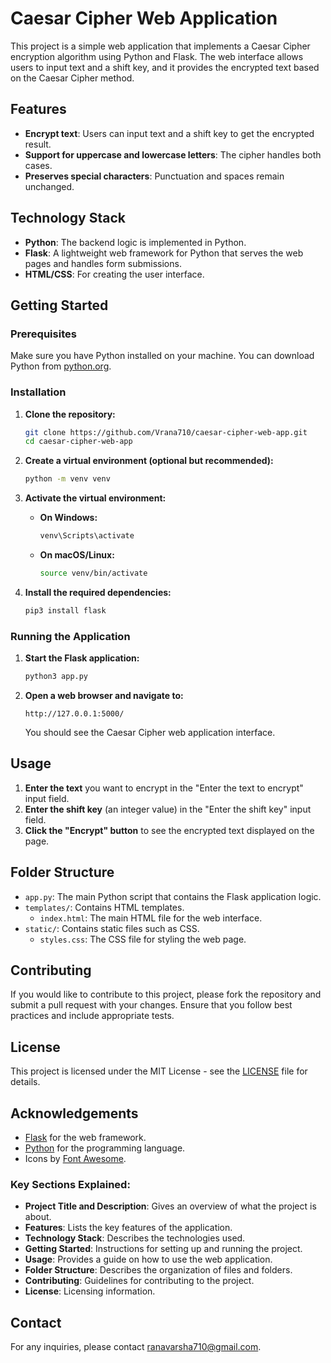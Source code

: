 
# Caesar Cipher Web Application

This project is a simple web application that implements a Caesar Cipher encryption algorithm using Python and Flask. 
The web interface allows users to input text and a shift key, and it provides the encrypted text based on the Caesar Cipher method.

## Features

- **Encrypt text**: Users can input text and a shift key to get the encrypted result.
- **Support for uppercase and lowercase letters**: The cipher handles both cases.
- **Preserves special characters**: Punctuation and spaces remain unchanged.

## Technology Stack

- **Python**: The backend logic is implemented in Python.
- **Flask**: A lightweight web framework for Python that serves the web pages and handles form submissions.
- **HTML/CSS**: For creating the user interface.

## Getting Started

### Prerequisites

Make sure you have Python installed on your machine. You can download Python from [python.org](https://www.python.org/downloads/).

### Installation

1. **Clone the repository:**

   ```bash
   git clone https://github.com/Vrana710/caesar-cipher-web-app.git
   cd caesar-cipher-web-app
   ```

2. **Create a virtual environment (optional but recommended):**

   ```bash
   python -m venv venv
   ```

3. **Activate the virtual environment:**

   - **On Windows:**

     ```bash
     venv\Scripts\activate
     ```

   - **On macOS/Linux:**

     ```bash
     source venv/bin/activate
     ```

4. **Install the required dependencies:**

   ```bash
   pip3 install flask
   ```

### Running the Application

1. **Start the Flask application:**

   ```bash
   python3 app.py
   ```

2. **Open a web browser and navigate to:**

   ```
   http://127.0.0.1:5000/
   ```

   You should see the Caesar Cipher web application interface.

## Usage

1. **Enter the text** you want to encrypt in the "Enter the text to encrypt" input field.
2. **Enter the shift key** (an integer value) in the "Enter the shift key" input field.
3. **Click the "Encrypt" button** to see the encrypted text displayed on the page.

## Folder Structure

- `app.py`: The main Python script that contains the Flask application logic.
- `templates/`: Contains HTML templates.
  - `index.html`: The main HTML file for the web interface.
- `static/`: Contains static files such as CSS.
  - `styles.css`: The CSS file for styling the web page.

## Contributing

If you would like to contribute to this project, please fork the repository and submit a pull request with your changes. Ensure that you follow best practices and include appropriate tests.

## License

This project is licensed under the MIT License - see the [LICENSE](LICENSE) file for details.

## Acknowledgements

- [Flask](https://flask.palletsprojects.com/) for the web framework.
- [Python](https://www.python.org/) for the programming language.
- Icons by [Font Awesome](https://fontawesome.com/).


### Key Sections Explained:

- **Project Title and Description**: Gives an overview of what the project is about.
- **Features**: Lists the key features of the application.
- **Technology Stack**: Describes the technologies used.
- **Getting Started**: Instructions for setting up and running the project.
- **Usage**: Provides a guide on how to use the web application.
- **Folder Structure**: Describes the organization of files and folders.
- **Contributing**: Guidelines for contributing to the project.
- **License**: Licensing information.


## Contact

For any inquiries, please contact [ranavarsha710@gmail.com](mailto:ranavarsha710@gmail.com).
